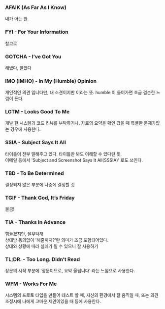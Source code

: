 ### AFAIK (As Far As I Know)
내가 아는 한.

### FYI - For Your Information
참고로

### GOTCHA - I’ve Got You
해냈다, 알았다

### IMO (IMHO) - In My (Humble) Opinion
개인적인 의견 입니다만, 내 소견이지만 이라는 뜻. humble 이 들어가면 조금 겸손한 느낌이 든다.

### LGTM - Looks Good To Me
개발 한 시스템과 코드 리뷰를 부탁하거나, 자료의 요약을 확인 갔을 때 특별한 문제가없는 경우에 사용한다.

### SSIA - Subject Says It All
타이틀이 전부 말해주고 있다. 타이틀만 봐도 이해할 수 있다란 뜻.
<br/>
이메일 등에서 'Subject and Screenshot Says It All(SSSIA)' 로도 쓰인다.

### TBD - To Be Determined
결정되지 않은 부분에 나중에 결정할 것

### TGIF - Thank God, It’s Friday
불금!

### TIA - Thanks In Advance
힘들겠지만, 잘부탁해
<br/>
상대방 동의없이 '해줄꺼지?'란 의미가 조금 포함되어있다.
<br/>
상대와 상황에 따라 실례가 될 수 있으니 잘 사용하기

### TL;DR. - Too Long. Didn’t Read
장문의 시작 부분에 '장문이므로, 요약 올립니다' 라는 느낌으로 사용한다.

### WFM - Works For Me
시스템의 프로토 타입을 만들어 테스트 할 때, 자신의 환경에서 잘 움직일 때, 또는 의견 조정시에 나에게 고마운 제안이있을 때 등에 사용한다.
